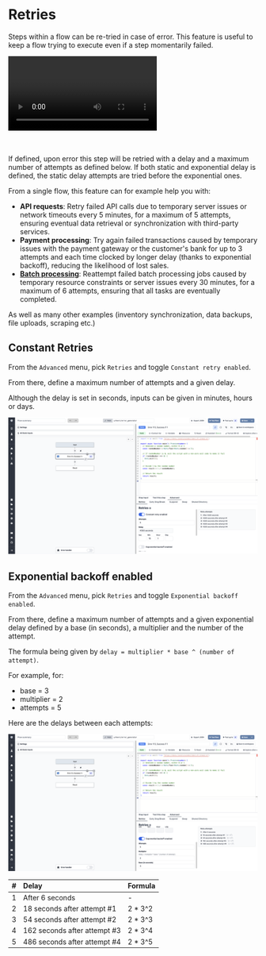 # Retries

Steps within a flow can be re-tried in case of error. This feature is useful to keep a flow trying to execute even if a step momentarily failed.

<video
    className="border-2 rounded-xl object-cover w-full h-full dark:border-gray-800"
    autoPlay
    loop
    controls
    id="main-video"
    src="/videos/retries_example.mp4"
/>

<br/>

If defined, upon error this step will be retried with a delay and a maximum number of attempts as defined below. If both static and exponential delay is defined, the static delay attempts are tried before the exponential ones.

From a single flow, this feature can for example help you with:

- **API requests**: Retry failed API calls due to temporary server issues or network timeouts every 5 minutes, for a maximum of 5 attempts, ensuring eventual data retrieval or synchronization with third-party services.
- **Payment processing**: Try again failed transactions caused by temporary issues with the payment gateway or the customer's bank for up to 3 attempts and each time clocked by longer delay (thanks to exponential backoff), reducing the likelihood of lost sales.
- **[Batch processing](/blog/stantt-case-study)**: Reattempt failed batch processing jobs caused by temporary resource constraints or server issues every 30 minutes, for a maximum of 6 attempts, ensuring that all tasks are eventually completed.

As well as many other examples (inventory synchronization, data backups, file uploads, scraping etc.)

## Constant Retries

From the `Advanced` menu, pick `Retries` and toggle `Constant retry enabled`.

From there, define a maximum number of attempts and a given delay.

Although the delay is set in seconds, inputs can be given in minutes, hours or days.

![Constant Retries](../assets/flows/constant_retries.png.webp)

## Exponential backoff enabled

From the `Advanced` menu, pick `Retries` and toggle `Exponential backoff enabled`.

From there, define a maximum number of attempts and a given exponential delay defined by a base (in seconds), a multiplier and the number of the attempt.

The formula being given by `delay = multiplier * base ^ (number of attempt)`.

For example, for:

- base = 3
- multiplier = 2
- attempts = 5

Here are the delays between each attempts:

![Exponential Delays](../assets/flows/exponential_delay.png.webp)

|   # | Delay                        | Formula  |
| --: | :--------------------------- | :------- |
|   1 | After 6 seconds              | -        |
|   2 | 18 seconds after attempt #1  | 2 \* 3^2 |
|   3 | 54 seconds after attempt #2  | 2 \* 3^3 |
|   4 | 162 seconds after attempt #3 | 2 \* 3^4 |
|   5 | 486 seconds after attempt #4 | 2 \* 3^5 |
